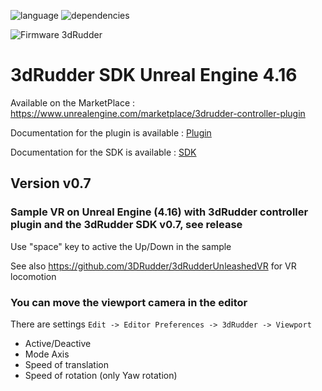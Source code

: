 ![language](https://img.shields.io/badge/Language-BluePrints-green.svg) 
![dependencies](https://img.shields.io/badge/Dependecies-Unreal%20Engine%204.16-green.svg)

![Firmware 3dRudder](https://img.shields.io/badge/Firmware%203dRudder-%3E%20v1.3.4.0-brightgreen.svg)

# 3dRudder SDK Unreal Engine 4.16

Available on the MarketPlace : https://www.unrealengine.com/marketplace/3drudder-controller-plugin

Documentation for the plugin is available : [Plugin](Doc/3dRudderPluginUnrealEngine4.pdf)

Documentation for the SDK is available : [SDK](https://github.com/3DRudder/3DRudderSDK/blob/master/Doc/3dRudderSDK.pdf)

## Version v0.7

### Sample VR on Unreal Engine (4.16) with 3dRudder controller plugin and the 3dRudder SDK v0.7, see release

Use "space" key to active the Up/Down in the sample

See also https://github.com/3DRudder/3dRudderUnleashedVR for VR locomotion

### You can move the viewport camera in the editor 

There are settings ```Edit -> Editor Preferences -> 3dRudder -> Viewport```
* Active/Deactive
* Mode Axis
* Speed of translation
* Speed of rotation (only Yaw rotation)
